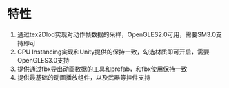 # 特性
1. 通过tex2Dlod实现对动作帧数据的采样，OpenGLES2.0可用，需要SM3.0支持即可
2. GPU Instancing实现和Unity提供的保持一致，勾选材质即可开启，需要OpenGLES3.0支持
3. 提供通过fbx导出动画数据的工具和prefab，和fbx使用保持一致
4. 提供最基础的动画播放组件，以及武器等挂件支持
